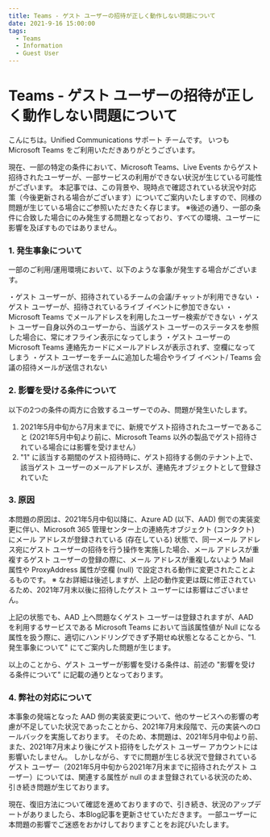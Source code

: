 ```yaml
---
title: Teams - ゲスト ユーザーの招待が正しく動作しない問題について
date: 2021-9-16 15:00:00
tags:
  - Teams
  - Information
  - Guest User
---
```


# Teams - ゲスト ユーザーの招待が正しく動作しない問題について

こんにちは。Unified Communications サポート チームです。
いつも Microsoft Teams をご利用いただきありがとうございます。

現在、一部の特定の条件において、Microsoft Teams、Live Events からゲスト招待されたユーザーが、一部サービスの利用ができない状況が生じている可能性がございます。
本記事では、この背景や、現時点で確認されている状況や対応策（今後更新される場合がございます）についてご案内いたしますので、同様の問題が生じている場合にご参照いただきたく存じます。
※後述の通り、一部の条件に合致した場合にのみ発生する問題となっており、すべての環境、ユーザーに影響を及ぼすものではありません。

### 1. 発生事象について
一部のご利用/運用環境において、以下のような事象が発生する場合がございます。

・ゲスト ユーザーが、招待されているチームの会議/チャットが利用できない
・ゲスト ユーザーが、招待されているライブ イベントに参加できない
・Microsoft Teams でメールアドレスを利用したユーザー検索ができない
・ゲスト ユーザー自身以外のユーザーから、当該ゲスト ユーザーのステータスを参照した場合に、常にオフライン表示になってしまう
・ゲスト ユーザーの Microsoft Teams 連絡先カードにメールアドレスが表示されず、空欄になってしまう
・ゲスト ユーザーをチームに追加した場合やライブ イベント/ Teams 会議の招待メールが送信されない

### 2. 影響を受ける条件について
以下の2つの条件の両方に合致するユーザーでのみ、問題が発生いたします。

1. 2021年5月中旬から7月末までに、新規でゲスト招待されたユーザーであること (2021年5月中旬より前に、Microsoft Teams 以外の製品でゲスト招待されている場合には影響を受けません）
1. "1" に該当する期間のゲスト招待時に、ゲスト招待する側のテナント上で、該当ゲスト ユーザーのメールアドレスが、連絡先オブジェクトとして登録されていた

### 3. 原因
本問題の原因は、2021年5月中旬以降に、Azure AD (以下、AAD) 側での実装変更に伴い、Microsoft 365 管理センター上の連絡先オブジェクト (コンタクト) にメール アドレスが登録されている (存在している) 状態で、同一メール アドレス宛にゲスト ユーザーの招待を行う操作を実施した場合、メール アドレスが重複するゲスト ユーザーの登録の際に、メール アドレスが重複しないよう Mail 属性や ProxyAddress 属性が空欄 (null) で設定される動作に変更されたことよるものです。
※ なお詳細は後述しますが、上記の動作変更は既に修正されているため、2021年7月末以後に招待したゲスト ユーザーには影響はございません。

上記の状態でも、AAD 上へ問題なくゲスト ユーザーは登録されますが、AAD を利用するサービスである Microsoft Teams において当該属性値が Null になる属性を扱う際に、適切にハンドリングできず予期せぬ状態となることから、"1. 発生事象について" にてご案内した問題が生じます。

以上のことから、ゲスト ユーザーが影響を受ける条件は、前述の "影響を受ける条件について" に記載の通りとなっております。

### 4. 弊社の対応について
本事象の発端となった AAD 側の実装変更について、他のサービスへの影響の考慮が不足していた状況であったことから、2021年7月末段階で、元の実装へのロールバックを実施しております。
そのため、本問題は、2021年5月中旬より前、また、2021年7月末より後にゲスト招待をしたゲスト ユーザー アカウントには影響いたしません。
しかしながら、すでに問題が生じる状況で登録されているゲスト ユーザー（2021年5月中旬から2021年7月末までに招待されたゲスト ユーザー）については、関連する属性が null のまま登録されている状況のため、引き続き問題が生じております。

現在、復旧方法について確認を進めておりますので、引き続き、状況のアップデートがありましたら、本Blog記事を更新させていただきます。
一部ユーザーに本問題の影響でご迷惑をおかけしておりますことをお詫びいたします。